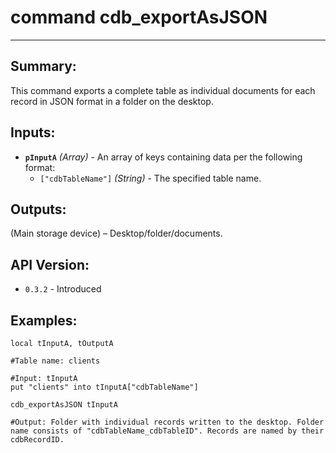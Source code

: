 # command cdb_exportAsJSON
---
## Summary:
This command exports a complete table as individual documents for each record in JSON format in a folder on the desktop.

## Inputs:
* **`pInputA`** *(Array)* - An array of keys containing data per the following format:
    * `["cdbTableName"]` *(String)* - The specified table name.

## Outputs:
(Main storage device) – Desktop/folder/documents. 

## API Version:
* `0.3.2` - Introduced

## Examples:
```
local tInputA, tOutputA

#Table name: clients

#Input: tInputA
put "clients" into tInputA["cdbTableName"]
     
cdb_exportAsJSON tInputA

#Output: Folder with individual records written to the desktop. Folder name consists of "cdbTableName_cdbTableID". Records are named by their cdbRecordID.				  
```
